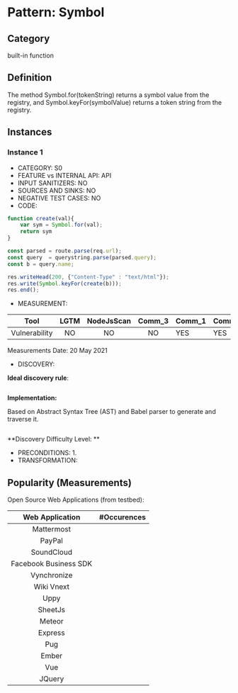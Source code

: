 # Pattern: Symbol

## Category

built-in function

## Definition

The method Symbol.for(tokenString) returns a symbol value from the registry, and Symbol.keyFor(symbolValue) returns a token string from the registry.

## Instances

### Instance 1

- CATEGORY: S0
- FEATURE vs INTERNAL API: API
- INPUT SANITIZERS: NO
- SOURCES AND SINKS: NO
- NEGATIVE TEST CASES: NO
- CODE:

```javascript
function create(val){
    var sym = Symbol.for(val);  
    return sym 
}

const parsed = route.parse(req.url);
const query  = querystring.parse(parsed.query);
const b = query.name;   

res.writeHead(200, {"Content-Type" : "text/html"});
res.write(Symbol.keyFor(create(b)));
res.end();
```
- MEASUREMENT:

|     Tool      | LGTM | NodeJsScan | Comm_3 | Comm_1 | Comm_2 | Vulnerable |
| :-----------: | :--: | :--------: | :------: | ------- | --------- | ---------- |
| Vulnerability |  NO  |     NO     |    NO   |   YES   |   YES     | YES        |
Measurements Date: 20 May 2021

- DISCOVERY:



**Ideal discovery rule**:

```

```

**Implementation:**

Based on Abstract Syntax Tree (AST) and Babel parser to generate and traverse it.

```
```

**Discovery Difficulty Level: ** 

- PRECONDITIONS:
   1.
- TRANSFORMATION:

## Popularity (Measurements)

Open Source Web Applications (from testbed):

|    Web Application    | #Occurences |
| :-------------------: | :---------: |
|      Mattermost       |             |
|        PayPal         |             |
|      SoundCloud       |             |
| Facebook Business SDK |             |
|      Vynchronize      |             |
|      Wiki Vnext       |             |
|         Uppy          |             |
|        SheetJs        |             |
|        Meteor         |             |
|        Express        |             |
|          Pug          |             |
|         Ember         |             |
|          Vue          |             |
|        JQuery         |             |

